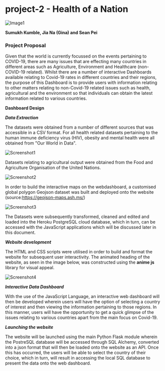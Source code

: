 # project-2 - Health of a Nation

![Image1](https://raw.githubusercontent.com/skumble27/project-2/main/images/nationshealth.jpg)

**Sumukh Kumble, Jia Na (Gina) and Sean Pei**

### Project Proposal

Given that the world is currently focussed on the events pertaining to COVID-19, there are many issues that are effecting many countries in different areas such as Agriculture, Environment and Healthcare (non-COVID-19 related). Whilst there are a number of interactive Dashboards available relating to Covid-19 rates in different countries and their regions, the purpose of this Dashboard is to provide users with information relating to other matters relating to non-Covid-19 related issues such as health, agricultural and the environment so that individuals can obtain the latest information related to various countries.  

**Dashboard Design**

***Data Extraction***

The datasets were obtained from a number of different sources that was accessible in a CSV format. For all health related datasets pertaining to the human immune deficiency virus (HIV), obesity and mental health were all obtained from "Our World in Data". 

![Screenshot1](https://raw.githubusercontent.com/skumble27/project-2/main/images/Screenshot5.gif)

Datasets relating to agricultural output were obtained from the Food and Agriculture Organisation of the United Nations. 

![Screenshot2](https://raw.githubusercontent.com/skumble27/project-2/main/images/Screenshot6.gif)

In order to build the interactive maps on the webdashboard, a customised global polygon Geojson dataset was built and deployed onto the website (source:https://geojson-maps.ash.ms/)

![Screenshot3](https://raw.githubusercontent.com/skumble27/project-2/main/images/Screenshot9.gif)

The Datasets were subsequently transformed, cleaned and edited and loaded into the Heroku PostgreSQL cloud database, which in turn, can be accessed with the JavaScript applications which will be discussed later in this document. 

***Website development***

The HTML and CSS scripts were utilised in order to build and format the website for subsequent user interactivity. The animated heading of the website, as seen in the image below, was constructed using the **anime js** library for visual appeal. 

![Screenshot4](https://raw.githubusercontent.com/skumble27/project-2/main/images/Screenshot4.gif)



***Interactive Data Dashboard***

With the use of the JavaScript Language, an interactive web dashboard will then be developed wherein users will have the option of selecting a country of interest and then viewing the information pertaining to those regions. In this manner, users will have the opportunity to get a quick glimpse of the issues relating to various countries apart from the main focus on Covid-19. 

***Launching the website***

The website will be launched using the main Python Flask module wherein the PostreSQL database will be accessed through SQL Alchemy, converted into a json format that will then be loaded onto the website as an API. Once this has occurred, the users will be able to select the country of their choice, which in turn, will result in accessing the local SQL database to present the data onto the web dashboard. 

